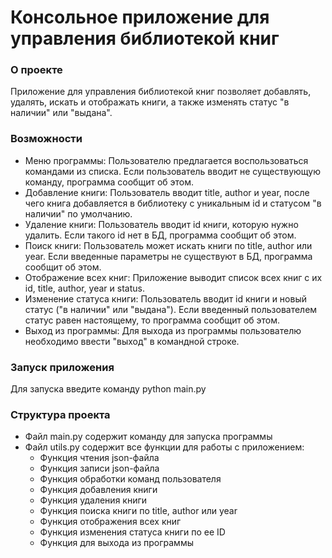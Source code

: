 # Консольное приложение для управления библиотекой книг
### О проекте
Приложение для управления библиотекой книг позволяет добавлять, удалять, искать и отображать книги, а также изменять статус "в наличии" или "выдана".
### Возможности
- Меню программы: Пользователю предлагается воспользоваться командами из списка. Если пользователь вводит не существующую команду, программа сообщит об этом.
- Добавление книги: Пользователь вводит title, author и year, после чего книга добавляется в библиотеку с уникальным id и статусом "в наличии" по умолчанию.
- Удаление книги: Пользователь вводит id книги, которую нужно удалить. Если такого id нет в БД, программа сообщит об этом.
- Поиск книги: Пользователь может искать книги по title, author или year. Если введенные параметры не существуют в БД, программа сообщит об этом.
- Отображение всех книг: Приложение выводит список всех книг с их id, title, author, year и status.
- Изменение статуса книги: Пользователь вводит id книги и новый статус ("в наличии" или "выдана"). Если введенный пользователем статус равен настоящему, то программа сообщит об этом.
- Выход из программы: Для выхода из программы пользователю необходимо ввести "выход" в командной строке.
### Запуск приложения
Для запуска введите команду python main.py
### Структура проекта
- Файл main.py содержит команду для запуска программы
- Файл utils.py содержит все функции для работы с приложением:
  - Функция чтения json-файла
  - Функция записи json-файла
  - Функция обработки команд пользователя
  - Функция добавления книги
  - Функция удаления книги
  - Функция поиска книги по title, author или year
  - Функция отображения всех книг
  - Функция изменения статуса книги по ее ID
  - Функция для выхода из программы
